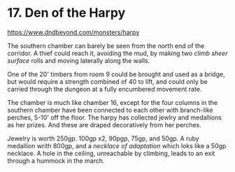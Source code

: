 # 17. Den of the Harpy

https://www.dndbeyond.com/monsters/harpy

The southern chamber can barely be seen from the north end of the
corridor.  A thief could reach it, avoiding the mud, by making two
_climb sheer surface_ rolls and moving laterally along the walls.

One of the 20' timbers from room 9 could be brought and used as a bridge,
but would require a strength combined of 40 to lift, and could
only be carried through the dungeon at a fully encumbered movement rate.

The chamber is much like chamber 16, except for the four columns in
the southern chamber have been connected to each other with
branch-like perches, 5-10' off the floor.  The harpy has collected
jewlry and medallions as her prizes. And these are draped decoratively
from her perches.

Jewelry is worth 250gp.  100gp x2, 90pgp, 75gp, and 50gp.
A ruby medallion writh 800gp, and a _necklace of adaptation_ which loks
like a 50gp necklace.  A hole in the ceiling, unreachable by climbing,
leads to an exit through a hummock in the march.
